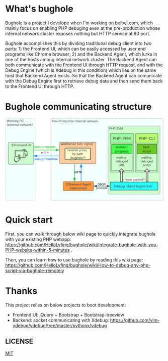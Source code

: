 # What's bughole

Bughole is a project I develope when I'm working on beibei.com, which mainly focus on enabling PHP debuging even at the pre-production whose internal network cluster exposes nothing but HTTP service at 80 port. 

Bughole accomplishes this by dividing traditional debug client into two parts: 1) the Frontend UI, which can be easily accessed by user end programs like Chrome browser; 2) and the Backend Agent, which lurks in one of the hosts among internal network cluster. The Backend Agent can both communicate with the Frontend UI through HTTP request, and with the Debug Engine (which is Xdebug in this condition) which lies on the same host that Backend Agent exists. So that the Backend Agent can comunicate with the Debug Engine first to retrieve debug data and then send them back to the Frontend UI through HTTP.


# Bughole communicating structure
![](https://raw.githubusercontent.com/HelloLyfing/bughole/master/doc/imgs/bughole-communicate-structure.png)


# Quick start
First, you can walk through below wiki page to quickly integrate bughole with your existing PHP webapp: https://github.com/HelloLyfing/bughole/wiki/Integrate-bughole-with-you-PHP-website-within-5-minutes .

Then, you can learn how to use bughole by reading this wiki page: https://github.com/HelloLyfing/bughole/wiki/How-to-debug-any-php-script-via-bughole-remotely


# Thanks
This project relies on below projects to boot development:
 - Frontend UI: jQuery + Bootstrap + Bootstrap-treeview
 - Backend: socket communicating with Xdebug: https://github.com/vim-vdebug/vdebug/tree/master/pythonx/vdebug
 
## LICENSE
[MIT](https://github.com/HelloLyfing/bughole/blob/master/LICENSE)
